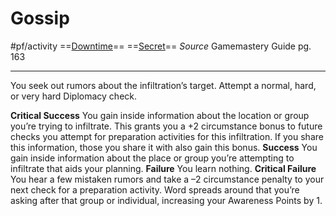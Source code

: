 # Gossip
#pf/activity 
==[Downtime](../Traits/Downtime.md)== ==[Secret](../Traits/Secret.md)==
*Source* Gamemastery Guide pg. 163

---

You seek out rumors about the infiltration’s target. Attempt a normal, hard, or very hard Diplomacy check.

**Critical Success** You gain inside information about the location or group you’re trying to infiltrate. This grants you a +2 circumstance bonus to future checks you attempt for preparation activities for this infiltration. If you share this information, those you share it with also gain this bonus.
**Success** You gain inside information about the place or group you’re attempting to infiltrate that aids your planning.
**Failure** You learn nothing.
**Critical Failure** You hear a few mistaken rumors and take a –2 circumstance penalty to your next check for a preparation activity. Word spreads around that you’re asking after that group or individual, increasing your Awareness Points by 1.